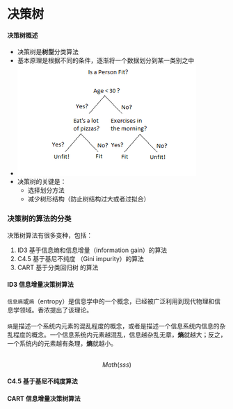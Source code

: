 # 决策树
#### 决策树概述
- 决策树是**树型**分类算法
- 基本原理是根据不同的条件，逐渐将一个数据划分到某一类别之中
- <img src="./images/Decision-Trees-modified-1.png"></img>
- 决策树的关键是：
    - 选择划分方法
    - 减少树形结构（防止树结构过大或者过拟合）

### 决策树的算法的分类
决策树算法有很多变种，包括：
1. ID3 基于信息熵和信息增量（information gain）的算法
2. C4.5 基于基尼不纯度 （Gini impurity）的算法
3. CART 基于分类回归树 的算法

#### ID3 信息增量决策树算法
<div id="ID3"></div>

```信息熵```或```熵```（entropy）是信息学中的一个概念，已经被广泛利用到现代物理和信息学领域。香浓提出了该理论。<br><br>
```熵```是描述一个系统内元素的混乱程度的概念，或者是描述一个信息系统内信息的杂乱程度的概念。一个信息系统内元素越混乱，信息越杂乱无章，**熵**就越大；反之，一个系统内的元素越有条理，**熵**就越小。<br><br>

$$
Math(sss)
$$

#### C4.5 基于基尼不纯度算法
<div id="C4.5"></div>

#### CART 信息增量决策树算法
<div id="CART"></div>